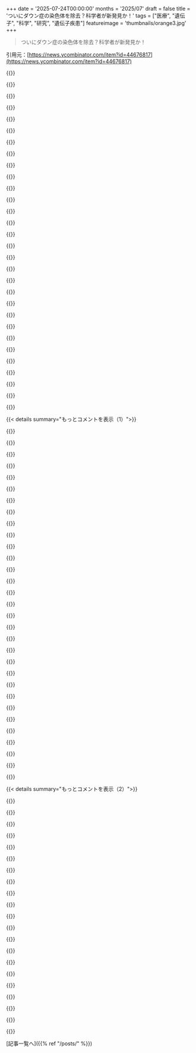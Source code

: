 +++
date = '2025-07-24T00:00:00'
months = '2025/07'
draft = false
title = 'ついにダウン症の染色体を除去？科学者が新発見か！'
tags = ["医療", "遺伝子", "科学", "研究", "遺伝子疾患"]
featureimage = 'thumbnails/orange3.jpg'
+++

> ついにダウン症の染色体を除去？科学者が新発見か！

引用元：[https://news.ycombinator.com/item?id=44676817](https://news.ycombinator.com/item?id=44676817)




{{<matomeQuote body="これ、他のどんなことにつながるんだろう？進歩してるって感じで心強いね。昔、ダウン症の人が住むセンターの近くに住んでたんだけど、Britney Spearsグッズで全身固めた女性がいてさ、毎日バス停でBritneyの曲に合わせて一生懸命踊ってるのを見かけると、心が少し明るくなったんだ。" userName="puppycodes" createdAt="2025/07/24 23:21:24" color="#ff5733">}}




{{<matomeQuote body="「毎日バス停でBritneyの曲に合わせて一生懸命踊ってるのを見かけると、心が少し明るくなったんだ」<br>俺も「変」でいるのが大好きな人間として、こういう人たちにもっと世の中が優しくなればいいのにって、よく思うんだよね（お決まりの表面的な態度じゃなくてさ）。" userName="mathgeek" createdAt="2025/07/24 23:49:03" color="">}}




{{<matomeQuote body="俺だけかな？最近の社会って昔よりずっと寛容になった気がするんだ。俺が学生の頃は、いじめられたり馴染めないのが怖くて、本当の自分を隠さなきゃいけなかったけど、今の若い子たちは色んな意味で自分らしくいられてるみたいだよね。もっと優しくなれるとは思うけど！" userName="creakingstairs" createdAt="2025/07/25 00:29:10" color="">}}




{{<matomeQuote body="君の言う通り、世の中は本当に寛容になったよな。でも、どんなに状況が良くなって、ポジティブな方向に向かっても、オンラインでは「まだ足りない」って言う奴が必ず出てくるんだよ。" userName="hilsdev" createdAt="2025/07/25 01:02:11" color="">}}




{{<matomeQuote body="ほら、こういう話を聞くと、ダウン症を遺伝子プールから完全に排除することがどれだけ倫理的なのか、本当に疑問に思うんだ。医学的、科学的には正しいことだってのは理解してるんだけど、どうも優生思想みたいに感じてしまう時があるんだよな。" userName="ghurtado" createdAt="2025/07/25 01:42:05" color="#ff5733">}}




{{<matomeQuote body="それは自然にそうなったわけじゃないよ。苦労の末に実現したことで、その継続も保証されてないんだ。世界中で巻き起こってる反動的な動きを見てみろよ。これは「これで十分」って落ち着けるような領域じゃないと俺は思うね。" userName="mathieuh" createdAt="2025/07/25 03:19:35" color="#ff33a1">}}




{{<matomeQuote body="社会って、ほとんどのトピックに関して、ある程度は自然に盛衰を繰り返すんだと思う。たぶん、どんなことでも中道が保てないからだろうね。常に極端に走り過ぎて、それが何であれ不愉快な状況につながり、社会が反対方向に揺り戻しを始めて、また同じサイクルを繰り返すんだ。<br>これは宗教を見ればリアルタイムでわかるよ。すごく宗教的な社会から世俗的になり、過激な反宗教的になって、今じゃZ世代は前の世代より約400%も宗教的になっている。[1] 一番興味深いのは、これも世界的なトレンドだっていうこと。たぶん、社会がいろんな意味で世界的に均質化しているせいだろうね。[1] - https://www.axios.com/2025/05/10/religious-young-people-chri..." userName="somenameforme" createdAt="2025/07/25 03:41:29" color="#ff5c5c">}}




{{<matomeQuote body="でも極端にも違いがあるんだぜ。政治的な左翼の世界では、みんな医療や住居、ちゃんとした給料が手に入る。でも政治的な右翼の世界では、人々は追放されたり殺されたり、不運な（貧しい）人たちは路上生活で医者にもかかれないんだ。" userName="shafyy" createdAt="2025/07/25 07:36:49" color="#38d3d3">}}




{{<matomeQuote body="彼らのごくごく一部の存在だけを見て判断するのは、ひどいやり方だよ。彼らが世界にもたらすもののほとんどは、予測不能な怒り、口にするのもはばかられる体液、そして不快なやり取りだ。でも、サファリみたいに車から眺めるだけなら、いいのかもな。" userName="typewithrhythm" createdAt="2025/07/25 02:10:00" color="">}}




{{<matomeQuote body="ゲイはまだ差別されるけど、レズビアンはもっと受け入れられてるよね。でも、ゲイに対しては表に出さないだけで、嫌悪感を持ってる人はいて、それが彼らの判断に影響するんだ。" userName="fennecbutt" createdAt="2025/07/25 08:04:35" color="">}}




{{<matomeQuote body="レズビアンが”より受け入れられてる”ってのは、ストレートのクソ野郎を興奮させるからってだけで、結局は物として見られてるのと変わらないよ。" userName="exe34" createdAt="2025/07/25 08:56:18" color="">}}




{{<matomeQuote body="俺たちはこれ、めちゃくちゃ得意になるぞ。遺伝的なエラーをなくしたり、ストレートとか背が高いとか選べるようになるんだ。" userName="foolfoolz" createdAt="2025/07/25 01:10:52" color="#ff5733">}}




{{<matomeQuote body="え？Down Syndromeの人たちって、自分たちも一緒に住んでる人も、みんなより幸せだって調査で示されてるんだよ。もし彼らが世界にもたらすものの”ほとんど”が”不快な交流”だったら、そんなのおかしいじゃん。" userName="smeej" createdAt="2025/07/25 02:19:46" color="#ff5c5c">}}




{{<matomeQuote body="簡単なテストだよ。お前自身、あるいは子供にDawn chromosomeを持たせたいか？答えは”ノー”に決まってるよね。" userName="trhway" createdAt="2025/07/25 04:49:26" color="">}}




{{<matomeQuote body="それって簡単なテストじゃないよ。ストレートの人にゲイになりたいかって聞いたら、ほとんどがノーって言うだろうけど、俺はゲイだけど、これと引き換えになんてしないね。他人が望まないからって根絶の理由にはならないってことだよ。これは同等って言ってるんじゃない、もっと良い議論が必要だって言ってるだけ。" userName="jjj123" createdAt="2025/07/25 05:00:55" color="#38d3d3">}}




{{<matomeQuote body="Down Syndromeって、細胞分裂のエラーが原因で遺伝じゃないから、遺伝子プールから完全に消せないんだよ。治療法があったとしても、Down Syndromeの人たちはこれからも生まれてくるってこと。だから、治療がある中で、Down Syndromeの人たちが俺たちと同じ人間としての尊厳を持ってるって社会が認識できるかが、すごく大事な問題だね。" userName="shadowgovt" createdAt="2025/07/25 01:56:52" color="#45d325">}}




{{<matomeQuote body="”Surveys have consistently shown that they and those who live with them (which is no safari) are happier than everyone else.”って、それ読んだ調査を教えてくれる？" userName="lurk2" createdAt="2025/07/25 02:36:24" color="">}}




{{<matomeQuote body="ダウン症の遺伝子を除去できるのに、なぜやるべきじゃないって言うんだ？ナチスが優生学をやらかしたからって、優生学自体が悪いわけじゃない。やり方次第だろ？" userName="iLoveOncall" createdAt="2025/07/25 06:41:15" color="#ff5c5c">}}




{{<matomeQuote body="Down syndromeの子を持つ親として、この話題へのアプローチに感謝するよ。あと、ちょっとした訂正だけど、アメリカでは「Down syndrome」で「Down’s」じゃないんだって。病気の名前って、その病気の人にちなむ場合はLou Gehrig’sみたいに所有格つけるけど、発見者だとつけないらしいよ。" userName="vtbassmatt" createdAt="2025/07/25 02:20:28" color="#785bff">}}




{{<matomeQuote body="いくつか参考になる論文を貼っておくね。<br>・親向け: https://pmc.ncbi.nlm.nih.gov/articles/PMC3353148/pdf/nihms37...<br>・Down syndromeがある人向け: https://pmc.ncbi.nlm.nih.gov/articles/PMC3740159/pdf/nihms37...<br>・Down syndromeがある人の兄弟姉妹向け: https://doi.org/10.1002/ajmg.c.30101" userName="smeej" createdAt="2025/07/25 03:03:07" color="#45d325">}}




{{<matomeQuote body="自分の子がゲイになってほしいか？異性愛者として、選べるなら異性愛者でいてほしいな。だって、生物学的な子を持てるし、パートナー候補も多い。自分のアイデンティティを子に押し付けるのは、倫理的にどうなのって思う。聴覚障害のカップルが、子が聞こえるようになる治療を拒否するのは適切か？俺は違うと思うけど、意見は分かれるだろうね。" userName="pseudo0" createdAt="2025/07/25 06:00:44" color="#38d3d3">}}




{{<matomeQuote body="他の国は知らないけど、イスラエルでは宗教と子供の数ってすごく関係してるんだ。ユダヤ人女性で見てみると、2021〜2023年の出生率は、超正統派が6.48、宗教的が3.74、伝統的宗教的が2.81、伝統的だけどあまり宗教的じゃないのが2.20、無宗教・世俗的が1.96。だから、時間が経つにつれて、宗教的な人口が増えるのは当たり前だよね。" userName="Adverblessly" createdAt="2025/07/25 14:29:44" color="">}}




{{<matomeQuote body="その話はキリスト教の復活って言ってるけど、Pew Research Centerの報告を見ると違うんだよな。保守的なMuslimの国では、宗教的な集まりに男性が圧倒的に多いパターンがある。あと、アメリカのMuslimの半分以上は最近の移民だしね。これって、男性の宗教参加が増えてるのは、キリスト教への回帰ってより、西側諸国でMuslimが増えてる影響なんじゃないかな？[1] https://www.pewresearch.org/religion/2018/04/14/muslims-in-a..." userName="chongli" createdAt="2025/07/25 11:18:02" color="">}}




{{<matomeQuote body="皮肉なことに、これは一番共感できないメッセージだよ。君は間違ってる。ホロコーストの時の反戦抗議者、反トランスのラディカルフェミニスト、アメリカ独立戦争が奴隷制のためって考えも否定された。70年代の環境保護団体は原子力建設を阻んで格差を広げたし、優生学に反対するのは昔は保守的な意見で、カトリック教会が最大の反対勢力だったんだ。新しいアイデアは「進歩的」な人から生まれるけど、自称進歩的な人から悪いアイデアもたくさん出て、当時「保守的」だった人に反対されたりしたんだよ。結局、みんな良いことを求めて議論してるだけさ。" userName="reissbaker" createdAt="2025/07/25 06:07:31" color="#ff33a1">}}




{{<matomeQuote body="それは優生学だよ。でもそれが問題だとは思わないな。優生学は別に悪いものじゃないし、君はただ悪い優生学を思い浮かべてるだけだろ。" userName="lincon127" createdAt="2025/07/25 03:25:49" color="">}}




{{<matomeQuote body="妊娠2〜3ヶ月のスクリーニングで、多くの先進国ではダウン症が減ってたんだよ。たくさんの母親が中絶を選んで、また挑戦してたんだ。特にヨーロッパはアメリカほど中絶に反対しない国が多いけど、アイルランドやポーランドみたいなカトリックが多い国は違うね。アイスランドの話はここだよ→https://www.abc.net.au/news/2024-05-01/iceland-prenatal-test..." userName="SJC_Hacker" createdAt="2025/07/25 00:31:34" color="#785bff">}}




{{<matomeQuote body="一部の生命倫理学者が心配してるって記事にあるけど、彼らの考えが理解できないな。俺の義理の姉はダウン症の子どもがいて、そのせいで人生が台無しになったんだ。働けなくなって、夫の収入だけじゃ大変だし、もし夫がいなくなったらもう終わりだよ。こんな状況で倫理を続ける意味がどこにあるんだ？" userName="zarzavat" createdAt="2025/07/25 01:11:42" color="#ff5733">}}




{{<matomeQuote body="多くの倫理学者はね、誰か――どんな人でもいい――の命の継続を、他の誰かのライフスタイルの継続より大事にするんだよ。それに賛成すべきかとか、どのケースでそうすべきかは言わないけどね。ただ、君が疑問に思ってたから、彼らがそう考えてるってことを伝えたかったんだ。" userName="smeej" createdAt="2025/07/25 02:23:20" color="">}}




{{<matomeQuote body="ダウン症のスクリーニングはだいたい16週目に行われるんだけど、その頃ってまだほとんど命じゃないだろ。それに、ライフスタイルを軽く見すぎだよ。QOLは医療の意思決定でめちゃくちゃ大事な要素なんだ。短いけど質の高い人生を、長くても質の低い人生より選ぶ人って多いんだから。" userName="advisedwang" createdAt="2025/07/25 03:26:56" color="">}}




{{<matomeQuote body="だって優生学の一種だからだよ、どんなにマイルドに見えてもね。結局、オーバートン・ウィンドウがズレてきてるってことなんだ。" userName="kulahan" createdAt="2025/07/25 01:36:08" color="">}}




{{< details summary="もっとコメントを表示（1）">}}

{{<matomeQuote body="世界の1,058の大学の生物学者が、人間の生命がいつ始まるか調査したら、96%（5577人中5337人）が受精の時だって言ってるんだよ。詳細はここ見て→https://pubmed.ncbi.nlm.nih.gov/36629778/" userName="Thorrez" createdAt="2025/07/25 08:04:39" color="#ff5c5c">}}




{{<matomeQuote body="それは受精卵の段階で生きてるんだから、論文なんか見なくても異論はないよ。でも、君が返信した相手は『ほとんど命じゃない』って言ってたから、文字通り『生きてる細胞か？』って聞いてるわけじゃないと思うけどな。" userName="BriggyDwiggs42" createdAt="2025/07/25 08:07:54" color="">}}




{{<matomeQuote body="それはユニークな生命体だよ。ちゃんと一つの命なんだ。ユニークな生命体じゃない皮膚の細胞とは違うだろ。" userName="Thorrez" createdAt="2025/07/25 08:14:15" color="">}}




{{<matomeQuote body="人間の話をしてるのに、その人が生まれてこなければ世界はもっと良くなったって言ってるのか？" userName="lurk2" createdAt="2025/07/25 02:49:05" color="#ff5c5c">}}




{{<matomeQuote body="うん、それは残酷で無関心な世界では真っ当な意見だよ。もしできるなら、あの時こうすればよかったって後悔してる親もたくさんいる。人生は一時的なものだし、関わる全ての人にとっての生活の質は重要な考慮事項だよ。" userName="toomuchtodo" createdAt="2025/07/25 02:56:21" color="">}}




{{<matomeQuote body="＞残酷で無関心な世界では真っ当な意見だっていうけど、違うよ。”あなたの存在が迷惑だからいてほしくない”は”迷惑だから殺してもいい”に一歩近い。大げさだとか思われそうだけど、もし自分の存在がこうやって議論されたら、同じようには思わないんじゃないかな。" userName="lurk2" createdAt="2025/07/25 03:22:22" color="#38d3d3">}}




{{<matomeQuote body="うん、でもそれは良い議論じゃないね。ユニークな生物の例としては、バクテリア、クマムシ、ゾウリムシなんかがいるよ。" userName="frotaur" createdAt="2025/07/25 10:52:16" color="">}}




{{<matomeQuote body="そうだけど、それらは人間じゃないだろ。人の受精卵はユニークな生きている人間だよ。歴史は、一部のユニークな人間が、重要な人間とは違うから殺しても倫理的に許されるなんて議論を始める時は、本当に注意すべきだって教えてくれてる。これは”二度とごめんだ！”って後で悔やんだこととは違うかもしれないけど、その基準を簡単に満たしたと考えるべきじゃないね。" userName="smeej" createdAt="2025/07/25 15:52:15" color="#ff33a1">}}




{{<matomeQuote body="＞ユニークな人間を殺すことが倫理的に許されるべきだなんて。俺たちが気にするべきは人の命じゃなくて、人の意識だよ。植物状態の人から延命装置を外しても苦痛はない。大きく発達した生物とまだ小さい生物の間には明確な違いがある。追加の証拠がないなら、どちらか一方だけが意識を持っていると考えるべきだ。潜在的な議論だと言われるだろうけど、そんなことはどうでもいい。俺は人の苦しみを気にかけてるんだ。" userName="BriggyDwiggs42" createdAt="2025/07/25 17:56:16" color="#ff5c5c">}}




{{<matomeQuote body="意識がないけど回復する人はどうだ？そういう人の延命装置を外すのはいいのか？苦痛はないだろうけど（友人や親戚が悲しむことは別として、この人には友人や親戚がいないと仮定しよう）。生物のサイズや発達期間についてなら、意識はないけど回復する超未熟児についてはどう思う？" userName="Thorrez" createdAt="2025/07/26 05:31:26" color="#ff5c5c">}}




{{<matomeQuote body="本質的に発達上の欠陥（ただし子宮ではなく生殖細胞で発生する欠陥）を修正するのは優生学じゃない。それは親が持つ遺伝子によるものじゃなくて、発生過程、特に減数分裂の失敗によって引き起こされるんだ。胎児性アルコール症候群を防ぐのは優生学なのか？結局、それはアルコール曝露による遺伝子発現の変化によって引き起こされるんだから。" userName="derektank" createdAt="2025/07/25 03:33:25" color="#ff5c5c">}}




{{<matomeQuote body="どちらも延命装置を外すべきじゃない。意識不明回復者は過去の経験が大事だし、回復する未熟児は誰かの体を傷つけない。中絶は母親の権利だから許されるんだ。ところで、君に質問がある。なぜ受精卵は気にかけるのに、精子や卵子は気にしないんだ？なぜ受精が単なる生殖細胞と美しい人間の生命を分ける境界線なんだ？どちらも人になる可能性があり、人間のように経験はできないだろう？" userName="BriggyDwiggs42" createdAt="2025/07/26 19:05:36" color="#45d325">}}




{{<matomeQuote body="ダウン症の遺伝子型を全てなくすと、有益な遺伝子や良性の遺伝子も大幅に減るんじゃないかと疑問に思うね。俺は賢いペットを飼ったことがあるけど、子供はいない。時々、賢いペットを、まるで障害を持つ人のように、X歳児のY歳の特徴を持つ子供のように想像するよ。もし子供が自立して自分の人生を送れないなら、なぜみんなでその苦難を乗り越えさせるんだ？" userName="orbisvicis" createdAt="2025/07/25 01:27:55" color="">}}




{{<matomeQuote body="それって医療の問題じゃなくて、資本主義の問題だよね。社会は障害者とその家族をサポートできるはずだし、今も間接的にそうしてる。夫がすべてを背負って不健全な依存関係になるのは、労働力しか評価しない社会のせい。これは変えられるよ。" userName="lotyrin" createdAt="2025/07/25 01:46:24" color="#38d3d3">}}




{{<matomeQuote body="2つの胚が融合してできたキメラって、2人分の人間って考えるべきなのかな？詳しいことはWikipedia見てみて。https://en.wikipedia.org/wiki/Chimera_(genetics)" userName="ookdatnog" createdAt="2025/07/25 08:22:38" color="">}}




{{<matomeQuote body="それは、誰かが亡くなって、その人からたくさんの臓器を移植するのと似てるんじゃないかな。" userName="Thorrez" createdAt="2025/07/26 06:12:38" color="">}}




{{<matomeQuote body="前は意識が大事って言ってたのに、今度は無意識の未熟児も殺すべきじゃないって、意見変わった？受精卵と精子・卵子を分けるのは、受精卵だけが完全なDNAを持つユニークな人間有機体だからだよ。" userName="Thorrez" createdAt="2025/07/27 07:27:48" color="#ff5733">}}




{{<matomeQuote body="どの女性と子供を作るか考えるのは、意識的か無意識的かに関わらず優生学だよ。でもそれは問題ない。強制不妊とは別物だ。優生学って言われたからって議論を止めるべきじゃない。" userName="landl0rd" createdAt="2025/07/25 05:34:26" color="#38d3d3">}}




{{<matomeQuote body="ダウン症の人が「自立した生活」を送れないとか、彼らや家族が「苦しんでる」って、なんでそう思うの？" userName="vtbassmatt" createdAt="2025/07/25 02:23:40" color="">}}




{{<matomeQuote body="「受精で人間性が始まる」っていう主張、おかしくない？それだと移植された腎臓とか癌細胞も人間になっちゃうよ。人間性には中枢神経系が必要だろ。脳が機能しない体は人間じゃない。この前提なら、受精卵はまだ人間じゃないってことになるね。https://en.wikipedia.org/wiki/Devil_facial_tumour_disease" userName="ookdatnog" createdAt="2025/07/26 22:26:12" color="#ff5c5c">}}




{{<matomeQuote body="出会い系アプリの美しさや給与基準、重犯罪者への長期刑務所も一種の優生学だよ。社会や政治の変化には優生学的効果があるんだ。俺はもっと優生学的な政策が多い社会に住みたいね。" userName="llmthrow103" createdAt="2025/07/25 02:09:03" color="">}}




{{<matomeQuote body="「欠陥」って言葉を使うのは、まさに優生学的なごまかしだよ。" userName="calf" createdAt="2025/07/25 09:47:01" color="">}}




{{<matomeQuote body="彼女が働けず夫の収入に頼ってるのは、ダウン症のせいじゃなくて、社会が簡単にサポートできるのにそうしてないからだよ。" userName="jedimastert" createdAt="2025/07/25 11:20:06" color="#ff33a1">}}




{{<matomeQuote body="経済面だけじゃなく、ダウン症が親に与える精神的、感情的なコストってどうなの？子どもが生涯自分に依存するのを望む親なんていないと思う。もちろん子どもを愛さないって意味じゃないけど、重度の発達障害を持つ子を望んで親になる人はいないでしょ。中絶しない選択もあるけど、もし事前に確実だと分かっていたら、ほとんどの親は妊娠をもう一度よく考えるんじゃないかな。" userName="LargeWu" createdAt="2025/07/25 01:57:12" color="#ff5733">}}




{{<matomeQuote body="異論はないけど、これでこのトピックに関する世間の意見が変わるわけじゃないよ。みんな、基準に満たない人をただ「削除」すべきだなんて議論は好きじゃないからね。" userName="kulahan" createdAt="2025/07/25 05:37:24" color="">}}




{{<matomeQuote body="ああ、アメリカで中絶が全国的に合法化されて何十年も経った後、18歳になる前ならいつでも自分の子どもを殺せるようになった、なんてことにはなってないよね。それは、君と俺の場合と同じで、人間は「今ある命」と「未来の命」を区別できるからさ。君が言ってた「一歩」は哲学的には小さいけど、それ以外では全く問題にならないくらい巨大な違いだよ。" userName="margalabargala" createdAt="2025/07/25 04:24:01" color="#ff5733">}}




{{<matomeQuote body="これ、なんていうか…興味深いニュースだね。これまで何人かダウン症の人に会ったことがあるけど、彼らは間違いなく俺の人生を豊かにしてくれて、世界の見方を変えてくれたよ。" userName="juujian" createdAt="2025/07/24 23:07:43" color="">}}




{{<matomeQuote body="彼らにとって何が一番良いかを一番に考えるべきで、それは「正常な発達」をすることだよ。" userName="whatshisface" createdAt="2025/07/24 23:16:41" color="">}}




{{<matomeQuote body="ダウン症の人たちの視点や違いを評価することと、自分の子どもにそれを望むこととは違うと思うな。俺は2回とも出生前スクリーニングが陰性で心底ホッとしたよ。でも、もしそれが宿命だったら、受け入れるだろう。でも、それを望んでいるわけじゃないんだ。" userName="nkrisc" createdAt="2025/07/24 23:41:47" color="#ff33a1">}}




{{<matomeQuote body="ダウン症の人たちに当てはまるかは分からないけど（たぶん違うだろうけど）、聴覚障害者には独自の文化があって、昔は人工内耳を求めることがコミュニティへの裏切りと見なされることすらあったんだ。独自の言語が彼らの結束に大きく貢献してると思うよ。だから、もしかしたらダウン症の人たちの中には、今の「異常な発達」の状態をむしろ望んでいる人もいるのかなって思うんだ。" userName="wyldfire" createdAt="2025/07/24 23:28:21" color="#785bff">}}

{{</details>}}




{{< details summary="もっとコメントを表示（2）">}}

{{<matomeQuote body="誰かが「正常」を決めつけて「彼ら」みたいな代名詞を使い始めたら、もう警報が鳴り響くべきだよ。" userName="gerdesj" createdAt="2025/07/24 23:36:25" color="">}}




{{<matomeQuote body="特定の方向を主張するわけじゃないけど、もしこんな治療法が利用可能になったら、その症状は低社会経済層のしるしになり、その症状を持つ人たちは社会から軽んじられるようになるってことは指摘しとくよ。だから、もっと良いヘルスケアシステムが必要なんだ。" userName="RajT88" createdAt="2025/07/24 23:27:55" color="#45d325">}}




{{<matomeQuote body="正直、考えるのも混乱するね。ダウン症の胎児を中絶するって？それで命を奪うのは残酷に感じるな。でも、もしそれがなければ産まれなかったであろう別の子どもを授かることにつながるなら、それは命を与えていることになる。ある時点からは、この手のことを合理的に考えるのは無理だと思うよ。" userName="afavour" createdAt="2025/07/25 00:40:35" color="#45d325">}}




{{<matomeQuote body="治療費が高すぎてUSGが負担しないなんてありえないよな。ダウン症の人たちには具体的な経済的コストがかかるし、健常者には経済的メリットがある。その差は治療費よりずっと大きいから、USGは負担すべきだ。" userName="loeg" createdAt="2025/07/24 23:56:56" color="#ff5c5c">}}




{{<matomeQuote body="「正常な発達」って何？それって結果じゃなくて過程のことだろ？もし結果が幸福なら、どっちがより良いかなんて誰も分からないだろ！" userName="barbazoo" createdAt="2025/07/24 23:32:38" color="">}}




{{<matomeQuote body="友達の赤ちゃん、初期検査でダウン症って陽性反応が出たって。中絶を勧められたけど、検査での確率は100分の1って言われたんだって。結局その子はダウン症じゃなくて、今じゃ幸せな7歳の子だよ。" userName="xupybd" createdAt="2025/07/25 04:37:55" color="#ff5c5c">}}




{{<matomeQuote body="昔、近所にダウン症の人たちの生活施設があったんだ。8〜10人くらいが住んでて、訪問者は親がほとんど、車はほぼ看護師のだ。近隣から孤立してて、常に介護が必要だった。こんな生活、選ぶ人は少ないだろうな。" userName="wonderwonder" createdAt="2025/07/25 01:00:40" color="#45d325">}}




{{<matomeQuote body="俺にはダウン症のいとこがいるんだ。重度のケアが必要な子を育てるには、覚悟と財力が必要だよ。多くは一生親と暮らすし、認知発達は思春期までで止まる。独立する人も専門施設へ行くしかない。健康問題もかなりある。確かに周りに光をもたらすけど、家族の苦労は表に出ないんだ。準備がある人もいるし、そうじゃない人を責めない。何も知らずに引き受けることだけは避けてほしいな。" userName="devonbleak" createdAt="2025/07/25 00:58:25" color="#38d3d3">}}




{{<matomeQuote body="いや、ダウン症は当事者にとっても親にとっても客観的に悪い結果だ。同情で事実を見過ごすべきじゃない。唯一考慮すべきは医療介入のリスクと副作用だけだね。もしダウン症と診断された子が産まれるなら、俺はためらわずその子に”普通の生活”のチャンスを与えるし、親にとっても”普通の親業”のチャンスになるからな。" userName="hankman86" createdAt="2025/07/25 01:09:40" color="#785bff">}}




{{<matomeQuote body="US governmentは費用対効果で意思決定する一貫した戦略を持つ個人や少数集団じゃない。あれはすごく複雑な創発的システムで、その特性は経験的に研究しないと理解できないんだ。人間が「価値がある」「理にかなってる」と考える論拠に訴えても分からないよ。" userName="umanwizard" createdAt="2025/07/25 00:21:47" color="#785bff">}}




{{<matomeQuote body="ダウン症は精神障害以外にも発達に重大な影響がある。寿命もかなり短いし、改善してると言っても生活の質は考慮されてない。医療上の合併症もほぼ避けられないんだよ。" userName="scheeseman486" createdAt="2025/07/24 23:32:43" color="#ff5c5c">}}




{{<matomeQuote body="「極端な」という言葉を使いすぎだよ。どんな子どもだって新しい挑戦をもたらすけど、DSの子どもはもっとそうかもね。でも、俺のDSの子どもは「極端な」挑戦なんかじゃなかったし、俺たちが知ってるほとんどのDS児を持つ家族もそうだよ。「極端」って言葉が当てはまる例外もいるけど、DSを一般的にそう捉えるのは良くない考え方だよ。" userName="vtbassmatt" createdAt="2025/07/25 02:39:08" color="#ff5c5c">}}




{{<matomeQuote body="いつ頃の話？そういう隔離は数十年前の標準治療だったけど、今は違うんだよね。もし最近なら現在のベストプラクティスじゃないし、もし昔の話なら「これはもう標準治療じゃない」って言うべきだよ。" userName="smeej" createdAt="2025/07/25 02:39:30" color="">}}




{{<matomeQuote body="今日、ダウン症の人の平均寿命は60歳近くまで伸びてて、これからも増え続けてるんだって。<br>(https://www.nationwidechildrens.org/family-resources-educati...)" userName="kaonwarb" createdAt="2025/07/24 23:37:45" color="#45d325">}}




{{<matomeQuote body="アメリカ政府が払うほど治療費が安いなんて、想像できないな。" userName="macintux" createdAt="2025/07/24 23:58:20" color="">}}




{{<matomeQuote body="みんながお前を批判するのは、ダウン症は最悪だからだよ。でも、耳が聞こえないのも最悪で、耳の聞こえない親が子どもに聴覚を与えないのは児童虐待だし、昔も今もそうだよ。" userName="loeg" createdAt="2025/07/24 23:57:50" color="">}}




{{<matomeQuote body="去年？あれは住宅街の家で、近所とはゴミ出しの時に挨拶するくらいだったらしいよ。隔離は近所の人が望んでて、看護師も納得済み。家族を持つ人は毎日、家族じゃない知的障害者と関わりたくないし、交流を制限すればクレームも出ないからね。" userName="wonderwonder" createdAt="2025/07/25 03:12:47" color="">}}




{{<matomeQuote body="避けられるダウン症を、ただ面白半分でそのままにするなんて、倫理的にどうなの。" userName="twixfel" createdAt="2025/07/25 06:33:50" color="#45d325">}}




{{<matomeQuote body="軽度のダウン症なら社会で機能できるけど、重度だと本当にひどい。俺の知り合いの弟は重度のダウン症で、全く言葉が話せなかったんだ。" userName="UltraSane" createdAt="2025/07/24 23:48:18" color="">}}




{{<matomeQuote body="普通の発達は、染色体の数が正常なところから始まるんだよ。これって生物学の基本だと思うんだけどな。" userName="UltraSane" createdAt="2025/07/24 23:49:56" color="">}}

{{</details>}}



[記事一覧へ]({{% ref "/posts/" %}})
